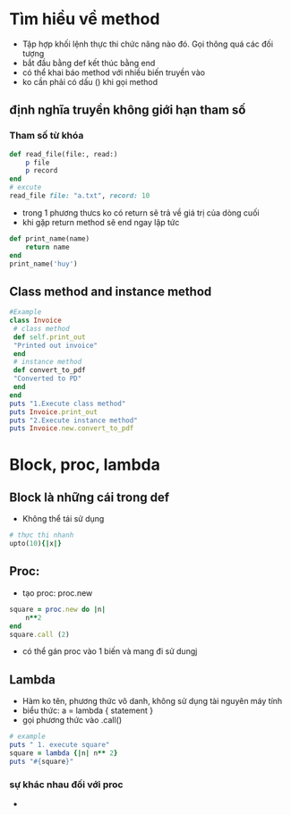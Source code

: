 # Tìm hiều về method
- Tập hợp khối lệnh thực thi chức năng nào đó. Gọi thông quá các đối tượng
- bắt đầu bằng def <name> kết thúc bằng end
- có thể khai báo method với nhiều biến truyền vào
- ko cần phải có dấu () khi gọi method

## định nghĩa truyền không giới hạn tham số
### Tham số từ khóa
```ruby
def read_file(file:, read:)
    p file
    p record
end
# excute 
read_file file: "a.txt", record: 10
```
- trong 1 phương thưcs ko có return sẽ trả về giá trị của dòng cuối
- khi gặp return method sẽ end ngay lập tức
```ruby
def print_name(name)
    return name
end
print_name('huy')
```
## Class method and instance method
```ruby
#Example
class Invoice
 # class method
 def self.print_out
 "Printed out invoice"
 end
 # instance method
 def convert_to_pdf
 "Converted to PD"
 end
end
puts "1.Execute class method"
puts Invoice.print_out
puts "2.Execute instance method"
puts Invoice.new.convert_to_pdf
```
# Block, proc, lambda
## Block là những cái trong def 
- Không thể tái sử dụng
```ruby
# thực thi nhanh
upto(10){|x|}
```
## Proc: 
- tạo proc: proc.new
```ruby
square = proc.new do |n|
    n**2
end
square.call (2)
```
- có thể gán proc vào 1 biến và mang đi sử dungj
## Lambda
- Hàm ko tên, phương thức vô danh, không sử dụng tài nguyên máy tính
- biểu thức: a = lambda { statement }
- gọi phương thức vào .call()

```ruby
# example
puts " 1. execute square"
square = lambda {|n| n** 2}
puts "#{square}"
```
### sự khác nhau đối với proc
- 




